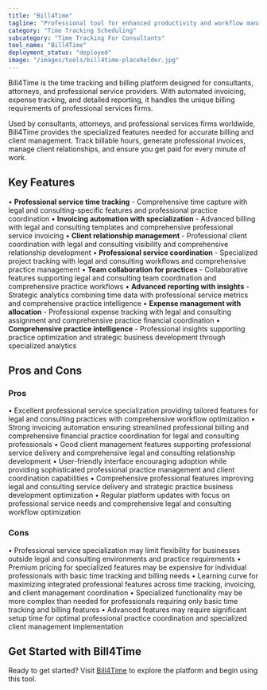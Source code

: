```yaml
---
title: "Bill4Time"
tagline: "Professional tool for enhanced productivity and workflow management"
category: "Time Tracking Scheduling"
subcategory: "Time Tracking For Consultants"
tool_name: "Bill4Time"
deployment_status: "deployed"
image: "/images/tools/bill4time-placeholder.jpg"
---
```

Bill4Time is the time tracking and billing platform designed for consultants, attorneys, and professional service providers. With automated invoicing, expense tracking, and detailed reporting, it handles the unique billing requirements of professional services firms.

Used by consultants, attorneys, and professional services firms worldwide, Bill4Time provides the specialized features needed for accurate billing and client management. Track billable hours, generate professional invoices, manage client relationships, and ensure you get paid for every minute of work.

## Key Features

• **Professional service time tracking** - Comprehensive time capture with legal and consulting-specific features and professional practice coordination
• **Invoicing automation with specialization** - Advanced billing with legal and consulting templates and comprehensive professional service invoicing
• **Client relationship management** - Professional client coordination with legal and consulting visibility and comprehensive relationship development
• **Professional service coordination** - Specialized project tracking with legal and consulting workflows and comprehensive practice management
• **Team collaboration for practices** - Collaborative features supporting legal and consulting team coordination and comprehensive practice workflows
• **Advanced reporting with insights** - Strategic analytics combining time data with professional service metrics and comprehensive practice intelligence
• **Expense management with allocation** - Professional expense tracking with legal and consulting assignment and comprehensive practice financial coordination
• **Comprehensive practice intelligence** - Professional insights supporting practice optimization and strategic business development through specialized analytics

## Pros and Cons

### Pros
• Excellent professional service specialization providing tailored features for legal and consulting practices with comprehensive workflow optimization
• Strong invoicing automation ensuring streamlined professional billing and comprehensive financial practice coordination for legal and consulting professionals
• Good client management features supporting professional service delivery and comprehensive legal and consulting relationship development
• User-friendly interface encouraging adoption while providing sophisticated professional practice management and client coordination capabilities
• Comprehensive professional features improving legal and consulting service delivery and strategic practice business development optimization
• Regular platform updates with focus on professional service needs and comprehensive legal and consulting workflow optimization

### Cons
• Professional service specialization may limit flexibility for businesses outside legal and consulting environments and practice requirements
• Premium pricing for specialized features may be expensive for individual professionals with basic time tracking and billing needs
• Learning curve for maximizing integrated professional features across time tracking, invoicing, and client management coordination
• Specialized functionality may be more complex than needed for professionals requiring only basic time tracking and billing features
• Advanced features may require significant setup time for optimal professional practice coordination and specialized client management implementation
## Get Started with Bill4Time

Ready to get started? Visit [Bill4Time](https://bill4time.com) to explore the platform and begin using this tool.
